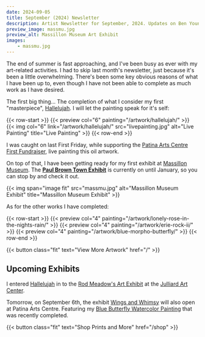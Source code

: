 ```yaml
---
date: 2024-09-05
title: September (2024) Newsletter
description: Artist Newsletter for September, 2024. Updates on Ben Young artwork completed, sold, and current exhibits.
preview_image: massmu.jpg
preview_alt: Massillon Museum Art Exhibit
images:
    - massmu.jpg
---
```

	
The end of summer is fast approaching, and I've been busy as ever with my art-related activities. I had to skip last month's newsletter, just because it's been a little overwhelming. There's been some key obvious reasons of what I have been up to, even though I have not been able to complete as much work as I have desired.

<!--more-->

The first big thing... The completion of what I consider my first "masterpiece", [Hallelujah](/artwork/hallelujah/). I will let the painting speak for it's self:

{{< row-start >}}
    {{< preview col="6" painting="/artwork/hallelujah/" >}}
    {{< img col="6" link="/artwork/hallelujah/" src="livepainting.jpg" alt="Live Painting" title="Live Painting" >}}
{{< row-end >}}

I was caught on last First Friday, while supporting the [Patina Arts Centre First Fundraiser](https://www.facebook.com/events/869821251632238/), live painting this oil artwork.

On top of that, I have been getting ready for my first exhibit at [Massillon Museum](https://www.massillonmuseum.org). The **[Paul Brown Town Exhibit](https://paulbrownmuseum.org)** is currently on until January, so you can stop by and check it out.

{{< img span="image fit" src="massmu.jpg" alt="Massillon Museum Exhibit" title="Massillon Museum Exhibit" >}}

As for the other works I have completed:

{{< row-start >}}
    {{< preview col="4" painting="/artwork/lonely-rose-in-the-nights-rain/" >}}
    {{< preview col="4" painting="/artwork/erie-rock-ii/" >}}
    {{< preview col="4" painting="/artwork/blue-morpho-butterfly/" >}}
{{< row-end >}}

{{< button class="fit" text="View More Artwork" href="/" >}}


## Upcoming Exhibits ##

I entered [Hallelujah](/artwork/hallelujah/) in to the [Rod Meadow's Art Exhibit](https://www.facebook.com/people/Rod-Meadows-Canton-Art-Call/100083858452065/) at the [Julliard Art Center](https://juilliardartscenter.wixsite.com/).

Tomorrow, on September 6th, the exhibit [Wings and Whimsy](https://www.facebook.com/events/1031065925277126/) will also open at Patina Arts Centre. Featuring my [Blue Butterfly Watercolor Painting](/artwork/blue-morpho-butterfly/) that was recently completed.


{{< button class="fit" text="Shop Prints and More" href="/shop" >}}